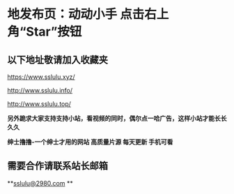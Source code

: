 
 
 
# 地发布页：动动小手 点击右上角“Star”按钮

## 以下地址敬请加入收藏夹 
https://www.sslulu.xyz/ 

http://www.sslulu.info/ 

http://www.sslulu.top/ 


**另外跪求大家支持支持小站，看视频的同时，偶尔点一哈广告，这样小站才能长长久久**


**绅士撸撸-一个绅士才用的网站 高质量片源 每天更新 手机可看**


## 需要合作请联系站长邮箱
**sslulu@2980.com **


